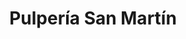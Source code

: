 ---
title: "Pulpería San Martín"
url: /tegucigalpa/pulperia-san-martin-avenida-san-martin-de-porres-6/
shop: quiosco
---
